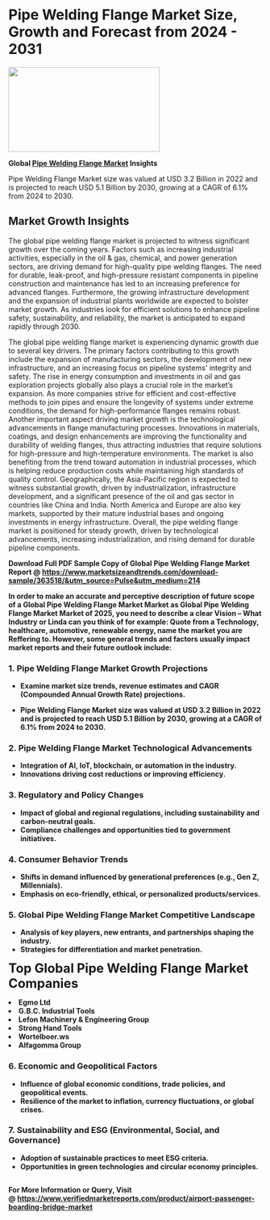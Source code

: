 <H1>Pipe Welding Flange Market Size, Growth and Forecast from 2024 - 2031</H1><img class="aligncenter size-medium wp-image-584254" src="https://thirdeyenews.in/wp-content/uploads/2024/09/Global-Market-Research-300x168.jpeg" alt="" width="300" height="168" /><p><strong>Global&nbsp;<a href="https://www.marketsizeandtrends.com/download-sample/363518/&amp;utm_source=Pulse&amp;utm_medium=214">Pipe Welding Flange Market</a> Insights</strong></p><p>Pipe Welding Flange Market size was valued at USD 3.2 Billion in 2022 and is projected to reach USD 5.1 Billion by 2030, growing at a CAGR of 6.1% from 2024 to 2030.</p><p><h2>Market Growth Insights</h2> <p>The global pipe welding flange market is projected to witness significant growth over the coming years. Factors such as increasing industrial activities, especially in the oil & gas, chemical, and power generation sectors, are driving demand for high-quality pipe welding flanges. The need for durable, leak-proof, and high-pressure resistant components in pipeline construction and maintenance has led to an increasing preference for advanced flanges. Furthermore, the growing infrastructure development and the expansion of industrial plants worldwide are expected to bolster market growth. As industries look for efficient solutions to enhance pipeline safety, sustainability, and reliability, the market is anticipated to expand rapidly through 2030.</p> <p><strong></strong></p> <p>The global pipe welding flange market is experiencing dynamic growth due to several key drivers. The primary factors contributing to this growth include the expansion of manufacturing sectors, the development of new infrastructure, and an increasing focus on pipeline systems' integrity and safety. The rise in energy consumption and investments in oil and gas exploration projects globally also plays a crucial role in the market’s expansion. As more companies strive for efficient and cost-effective methods to join pipes and ensure the longevity of systems under extreme conditions, the demand for high-performance flanges remains robust. Another important aspect driving market growth is the technological advancements in flange manufacturing processes. Innovations in materials, coatings, and design enhancements are improving the functionality and durability of welding flanges, thus attracting industries that require solutions for high-pressure and high-temperature environments. The market is also benefiting from the trend toward automation in industrial processes, which is helping reduce production costs while maintaining high standards of quality control. Geographically, the Asia-Pacific region is expected to witness substantial growth, driven by industrialization, infrastructure development, and a significant presence of the oil and gas sector in countries like China and India. North America and Europe are also key markets, supported by their mature industrial bases and ongoing investments in energy infrastructure. Overall, the pipe welding flange market is positioned for steady growth, driven by technological advancements, increasing industrialization, and rising demand for durable pipeline components.</p> <p><strong></p><p><span class=""><strong>Download Full PDF Sample Copy of Global Pipe Welding Flange Market Report</strong> @ <a href="https://www.marketsizeandtrends.com/download-sample/363518/&amp;utm_source=Pulse&amp;utm_medium=214" target="_blank">https://www.marketsizeandtrends.com/download-sample/363518/&amp;utm_source=Pulse&amp;utm_medium=214</a></span></p><p>In order to make an accurate and perceptive description of future scope of a Global&nbsp;Pipe Welding Flange Market Market as Global&nbsp;Pipe Welding Flange Market Market of 2025, you need to describe a clear Vision &ndash; What Industry or Linda can you think of for example: Quote from a Technology, healthcare, automotive, renewable energy, name the market you are Reffering to. However, some general trends and factors usually impact market reports and their future outlook include:</p><h3>1.&nbsp;<strong>Pipe Welding Flange Market Growth Projections</strong></h3><ul><li>Examine market size trends, revenue estimates and CAGR (Compounded Annual Growth Rate) projections.</li><li><p>Pipe Welding Flange Market size was valued at USD 3.2 Billion in 2022 and is projected to reach USD 5.1 Billion by 2030, growing at a CAGR of 6.1% from 2024 to 2030.</p></li></ul><h3>2.&nbsp;<strong>Pipe Welding Flange Market Technological Advancements</strong></h3><ul><li>Integration of AI, IoT, blockchain, or automation in the industry.</li><li>Innovations driving cost reductions or improving efficiency.</li></ul><h3>3.&nbsp;<strong>Regulatory and Policy Changes</strong></h3><ul><li>Impact of global and regional regulations, including sustainability and carbon-neutral goals.</li><li>Compliance challenges and opportunities tied to government initiatives.</li></ul><h3>4.&nbsp;<strong>Consumer Behavior Trends</strong></h3><ul><li>Shifts in demand influenced by generational preferences (e.g., Gen Z, Millennials).</li><li>Emphasis on eco-friendly, ethical, or personalized products/services.</li></ul><h3>5.&nbsp;<strong>Global Pipe Welding Flange Market Competitive Landscape</strong></h3><ul><li>Analysis of key players, new entrants, and partnerships shaping the industry.</li><li>Strategies for differentiation and market penetration.</li></ul><p data-pm-slice="1 1 []"><span style="color: inherit; font-family: inherit; font-size: 25px;">Top Global Pipe Welding Flange Market Companies</span></p><div class="" data-test-id=""><p><li>Egmo Ltd</li><li> G.B.C. Industrial Tools</li><li> Lefon Machinery & Engineering Group</li><li> Strong Hand Tools</li><li> Wortelboer.ws</li><li> Alfagomma Group</li></p></div><h3>6.&nbsp;<strong>Economic and Geopolitical Factors</strong></h3><ul><li>Influence of global economic conditions, trade policies, and geopolitical events.</li><li>Resilience of the market to inflation, currency fluctuations, or global crises.</li></ul><h3>7.&nbsp;<strong>Sustainability and ESG (Environmental, Social, and Governance)</strong></h3><ul><li>Adoption of sustainable practices to meet ESG criteria.</li><li>Opportunities in green technologies and circular economy principles.</li></ul><h2><strong style="font-size: 14px;">For More Information or Query, Visit @&nbsp;</strong><a style="background-color: #ffffff; font-size: 14px;" href="https://www.marketsizeandtrends.com/report/pipe-welding-flange-market/" target="_blank">https://www.verifiedmarketreports.com/product/airport-passenger-boarding-bridge-market</a></h2>
